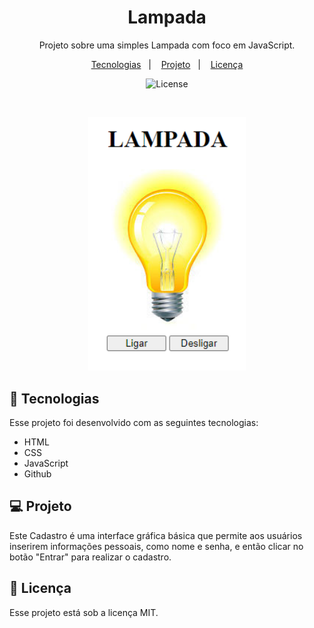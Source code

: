 <h1 align="center"> Lampada </h1>

<p align="center">
Projeto sobre uma simples Lampada com foco em JavaScript. <br/>
</p>

<p align="center">
  <a href="#-tecnologias">Tecnologias</a>&nbsp;&nbsp;&nbsp;|&nbsp;&nbsp;&nbsp;
  <a href="#-projeto">Projeto</a>&nbsp;&nbsp;&nbsp;|&nbsp;&nbsp;&nbsp;
  <a href="#memo-licença">Licença</a>
</p>

<p align="center">
  <img alt="License" src="https://img.shields.io/static/v1?label=license&message=MIT&color=49AA26&labelColor=000000">
</p>

<br>

<p align="center">
  <img alt="lampada" src=".github/preview.png" width="50%">
</p>

## 🚀 Tecnologias

Esse projeto foi desenvolvido com as seguintes tecnologias:

- HTML
- CSS
- JavaScript
- Github

## 💻 Projeto

Este Cadastro é uma interface gráfica básica que permite aos usuários inserirem informações pessoais, como nome e senha, e então clicar no botão "Entrar" para realizar o cadastro.

## :memo: Licença

Esse projeto está sob a licença MIT.